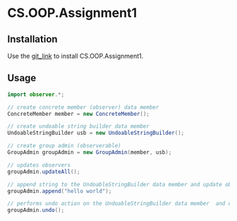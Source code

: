 # CS.OOP.Assignment1

## Installation

Use the [git_link](https://github.com/halelitzhaki/CS.OOP.Assignment1.git) to install CS.OOP.Assignment1.


## Usage

```java
import observer.*;

// create concrete member (observer) data member
ConcreteMember member = new ConcreteMember();

// create undoable string builder data member
UndoableStringBuilder usb = new UndoableStringBuilder();

// create group admin (observerable)
GroupAdmin groupAdmin = new GroupAdmin(member, usb);

// updates observers
groupAdmin.updateAll();

// append string to the UndoableStringBuilder data member and update observers
groupAdmin.append("hello world");

// performs undo action on the UndoableStringBuilder data member  and update observers
groupAdmin.undo();
```
